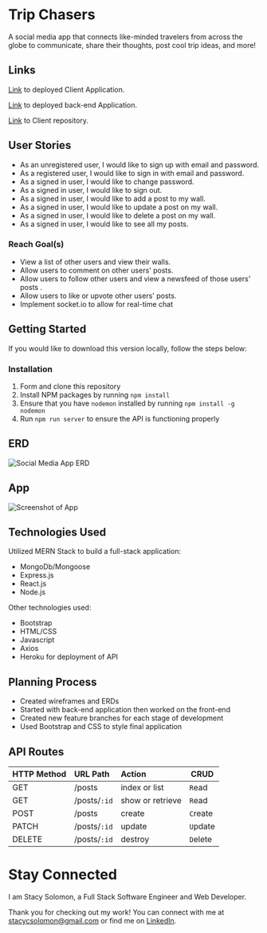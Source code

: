 # Trip Chasers

A social media app that connects like-minded travelers from across the globe to communicate, share their thoughts, post cool trip ideas, and more!

## Links

[Link](https://stacycsolomon.github.io/Trip-Chasers-React/) to deployed Client Application.

[Link](https://fast-springs-02778.herokuapp.com) to deployed back-end Application.

[Link](https://github.com/stacycsolomon/Trip-Chasers-React) to Client repository.

## User Stories 

* As an unregistered user, I would like to sign up with email and password.
* As a registered user, I would like to sign in with email and password.
* As a signed in user, I would like to change password.
* As a signed in user, I would like to sign out.
* As a signed in user, I would like to add a post to my wall.
* As a signed in user, I would like to update a post on my wall.
* As a signed in user, I would like to delete a post on my wall.
* As a signed in user, I would like to see all my posts.

### Reach Goal(s)

* View a list of other users and view their walls.
* Allow users to comment on other users' posts.
* Allow users to follow other users and view a newsfeed of those users' posts .
* Allow users to like or upvote other users' posts.
* Implement socket.io to allow for real-time chat

## Getting Started

If you would like to download this version locally, follow the steps below:

### Installation

1. Form and clone this repository
2. Install NPM packages by running `npm install`
3. Ensure that you have `nodemon` installed by running `npm install -g nodemon`
4. Run `npm run server` to ensure the API is functioning properly

## ERD

![Social Media App ERD](https://media.git.generalassemb.ly/user/41949/files/32c68d75-724a-431e-b06a-c5ea47ca7a11)


## App

![Screenshot of App](https://media.git.generalassemb.ly/user/41949/files/19b6f940-2696-457c-89f5-6747a8682781)


## Technologies Used
Utilized MERN Stack to build a full-stack application:

* MongoDb/Mongoose
* Express.js
* React.js
* Node.js

Other technologies used:

* Bootstrap
* HTML/CSS
* Javascript
* Axios
* Heroku for deployment of API

## Planning Process

- Created wireframes and ERDs
- Started with back-end application then worked on the front-end
- Created new feature branches for each stage of development
- Used Bootstrap and CSS to style final application

## API Routes

| HTTP Method   | URL Path     | Action           | CRUD     |
|:--------------|:-------------|:-----------------|----------|
| GET           | /posts       | index or list    | `R`ead   |
| GET           | /posts/`:id` | show or retrieve | `R`ead   |
| POST          | /posts       | create           | `C`reate |
| PATCH         | /posts/`:id` | update           | `U`pdate |
| DELETE        | /posts/`:id` | destroy          | `D`elete |

# Stay Connected

I am Stacy Solomon, a Full Stack Software Engineer and Web Developer. 

Thank you for checking out my work! You can connect with me at stacycsolomon@gmail.com or find me on [LinkedIn](https://www.linkedin.com/in/stacycsolomon/).